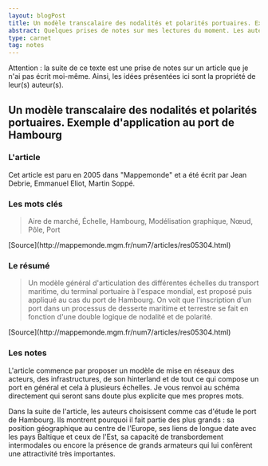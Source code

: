 ```yaml
---
layout: blogPost
title: Un modèle transcalaire des nodalités et polarités portuaires. Exemple d'application au port de Hambourg
abstract: Quelques prises de notes sur mes lectures du moment. Les auteurs de cette article proposent un modèle d'interaction entre différentes échelles d'un port et de son hinterland.
type: carnet
tag: notes
---
```


Attention : la suite de ce texte est une prise de notes sur un article que je n'ai pas écrit moi-même. Ainsi, les idées présentées ici sont la propriété de leur(s) auteur(s).

## Un modèle transcalaire des nodalités et polarités portuaires. Exemple d'application au port de Hambourg

### L'article

Cet article est paru en 2005 dans "Mappemonde" et a été écrit par Jean Debrie, Emmanuel Eliot, Martin Soppé.

### Les mots clés

<blockquote cite="http://mappemonde.mgm.fr/num7/articles/res05304.html">
	Aire de marché, Échelle, Hambourg, Modélisation graphique, Nœud, Pôle, Port
</blockquote>
[Source](http://mappemonde.mgm.fr/num7/articles/res05304.html)


### Le résumé

<blockquote cite="http://mappemonde.mgm.fr/num7/articles/res05304.html">
	Un modèle général d'articulation des différentes échelles du transport maritime, du terminal portuaire à l'espace mondial, est proposé puis appliqué au cas du port de 
	Hambourg. On voit que l'inscription d'un port dans un processus de desserte maritime et terrestre se fait en fonction d'une double logique de nodalité et de polarité.
</blockquote>
[Source](http://mappemonde.mgm.fr/num7/articles/res05304.html)

### Les notes

L'article commence par proposer un modèle de mise en réseaux des acteurs, des infrastructures, de son hinterland  et de tout ce qui compose un port en général et cela à plusieurs échelles.
Je vous renvoi au schéma directement qui seront sans doute plus explicite que mes propres mots.

Dans la suite de l'article, les auteurs choisissent comme cas d'étude le port de Hambourg. Ils montrent pourquoi il fait partie des plus grands : sa position géographique au centre de l'Europe,
ses liens de longue date avec les pays Baltique et ceux de l'Est, sa capacité de transbordement intermodales ou encore la présence de grands armateurs qui lui confèrent une attractivité 
très importantes.

